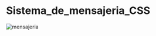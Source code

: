 # Sistema_de_mensajeria_CSS
![mensajeria](https://github.com/edisongom/Sistema_de_mensajeria_CSS/assets/44039097/84dd8b94-ea98-4c24-88b7-cc3561d27832)

